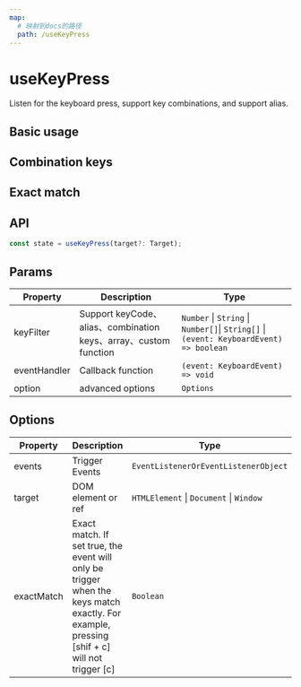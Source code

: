 ```yaml
---
map:
  # 映射到docs的路径
  path: /useKeyPress
---
```


# useKeyPress

Listen for the keyboard press, support key combinations, and support alias.

## Basic usage

<demo src="./demo/demo.vue"
  language="vue"
  title="Basic usage"
  desc="Supported keyCode and alias in keyboard events, pressing ArrowUp or ArrowDown to show effect."> </demo>

## Combination keys

<demo src="./demo/demo1.vue"
  language="vue"
  title="Combination keys"
  desc=""> </demo>

## Exact match

<demo src="./demo/demo2.vue"
  language="vue"
  title="Exact match"
  desc="Enable exact matching by setting exactMatch. For example, press [shift + c], will not trigger [c]."> </demo>

## API

```typescript
const state = useKeyPress(target?: Target);
```

## Params

| Property | Description | Type |
| --- | --- | --- |
| keyFilter | Support keyCode、alias、combination keys、array、custom function | `Number` \| `String` \| `Number[]`\| `String[]` \|`(event: KeyboardEvent) => boolean` |
| eventHandler | Callback function | `(event: KeyboardEvent) => void` |
| option | advanced options | `Options` |

## Options

| Property | Description | Type | Default |
| --- | --- | --- | --- |
| events | Trigger Events | `EventListenerOrEventListenerObject` | - |
| target | DOM element or ref | `HTMLElement` \| `Document` \| `Window` | - |
| exactMatch | Exact match. If set true, the event will only be trigger when the keys match exactly. For example, pressing [shif + c] will not trigger [c] | `Boolean` | - |
